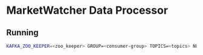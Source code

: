 # MarketWatcher Data Processor

## Running
```bash
KAFKA_ZOO_KEEPER=<zoo_keeper> GROUP=<consumer-group> TOPICS=<topics> NUM_THREADS=<num-threads> CASSANDRA_NODES=<cassandra-nodes> sbt "run-main TwitterProcessor"

```

